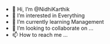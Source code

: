 - 👋 Hi, I’m @NidhiKarthik
- 👀 I’m interested in Everything
- 🌱 I’m currently learning Management
- 💞️ I’m looking to collaborate on ...
- 📫 How to reach me ...

<!---
NidhiKarthik/NidhiKarthik is a ✨ special ✨ repository because its `README.md` (this file) appears on your GitHub profile.
You can click the Preview link to take a look at your changes.
--->
